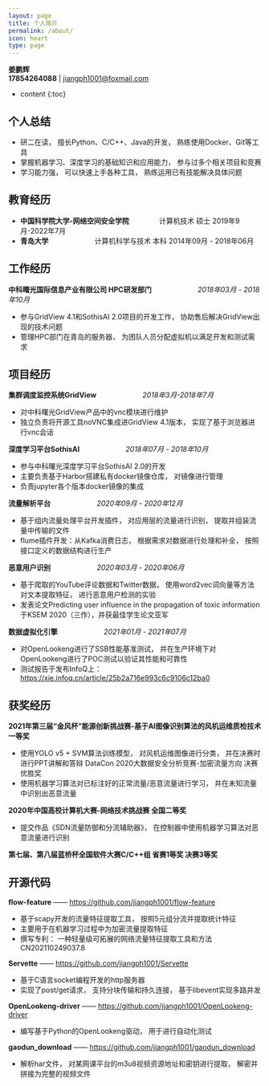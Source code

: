 ```yaml
---
layout: page
title: 个人简介
permalink: /about/
icon: heart
type: page
---
```

**姜鹏辉**  
**17854264088** | jiangph1001@foxmail.com

* content
{:toc}

## 个人总结

- 研二在读， 擅长Python、C/C++、Java的开发， 熟练使用Docker、Git等工具
- 掌握机器学习、深度学习的基础知识和应用能力， 参与过多个相关项目和竞赛
- 学习能力强， 可以快速上手各种工具， 熟练运用已有技能解决具体问题

## 教育经历

- **中国科学院大学-网络空间安全学院** &emsp;&emsp;&emsp;&emsp;计算机技术 硕士 2019年9月-2022年7月
- **青岛大学** &emsp;&emsp;&emsp;&emsp;&emsp;&emsp; 计算机科学与技术 本科   2014年09月 - 2018年06月

## 工作经历

**中科曙光国际信息产业有限公司 HPC研发部门**    &emsp;&emsp;&emsp;&emsp;&emsp;&emsp; *2018年03月 - 2018年10月*  
- 参与GridView 4.1和SothisAI 2.0项目的开发工作， 协助售后解决GridView出现的技术问题
- 管理HPC部门在青岛的服务器， 为团队人员分配虚拟机以满足开发和测试需求


## 项目经历

**集群调度监控系统GridView**  &emsp;&emsp;&emsp;&emsp;&emsp;&emsp;     *2018年3月-2018年7月*
- 对中科曙光GridView产品中的vnc模块进行维护 
- 独立负责将开源工具noVNC集成进GridView 4.1版本， 实现了基于浏览器进行vnc会话 

**深度学习平台SothisAI**  &emsp;&emsp;&emsp;&emsp;&emsp;&emsp; *2018年07月 - 2018年10月*  
- 参与中科曙光深度学习平台SothisAI 2.0的开发
- 主要负责基于Harbor搭建私有docker镜像仓库， 对镜像进行管理
- 负责jupyter各个版本docker镜像的集成 

**流量解析平台** &emsp;&emsp;&emsp;&emsp;&emsp;&emsp; *2020年09月 - 2020年12月* 
- 基于组内流量处理平台开发插件， 对应用层的流量进行识别， 提取并组装流量中传输的文件 
- flume插件开发：从Kafka消费日志， 根据需求对数据进行处理和补全， 按照接口定义的数据结构进行生产 

**恶意用户识别**  &emsp;&emsp;&emsp;&emsp;&emsp;&emsp; *2020年03月 - 2020年06月* 
- 基于爬取的YouTube评论数据和Twitter数据， 使用word2vec词向量等方法对文本提取特征， 进行恶意用户检测的实验 
- 发表论文Predicting user influence in the propagation of toxic information于KSEM 2020（三作），并获最佳学生论文亚军 

**数据虚拟化引擎** &emsp;&emsp;&emsp;&emsp;&emsp;&emsp; *2021年01月 - 2021年07月* 
- 对OpenLookeng进行了SSB性能基准测试， 并在生产环境下对OpenLookeng进行了POC测试以验证其性能和可靠性 
- 测试报告于发布InfoQ上：<https://xie.infoq.cn/article/25b2a716e993c6c9106c12ba0>

## 获奖经历

**2021年第三届“金风杯”能源创新挑战赛-基于AI图像识别算法的风机运维质检技术 一等奖** 
- 使用YOLO v5 + SVM算法训练模型， 对风机运维图像进行分类， 并在决赛时进行PPT讲解和答辩 DataCon 2020大数据安全分析竞赛-加密流量方向 决赛优胜奖  
- 使用机器学习算法对已标注好的正常流量/恶意流量进行学习， 并在未知流量中识别出恶意流量 

**2020年中国高校计算机大赛-网络技术挑战赛 全国二等奖**  
- 提交作品《SDN流量防御和分流辅助器》， 在控制器中使用机器学习算法对恶意流量进行识别

**第七届、第八届蓝桥杯全国软件大赛C/C++组 省赛1等奖 决赛3等奖** 

## 开源代码

**flow-feature** —— <https://github.com/jiangph1001/flow-feature>
- 基于scapy开发的流量特征提取工具， 按照5元组分流并提取统计特征
- 主要用于在机器学习过程中为加密流量提取特征 
- 撰写专利： 一种轻量级可拓展的网络流量特征提取工具和方法 CN202110249037.8 

**Servette** —— <https://github.com/jiangph1001/Servette> 
- 基于C语言socket编程开发的http服务器
- 实现了post/get请求， 支持分块传输和持久连接， 基于libevent实现多路并发   

**OpenLookeng-driver** —— <https://github.com/jiangph1001/OpenLookeng-driver> 
- 编写基于Python的OpenLookeng驱动， 用于进行自动化测试 

**gaodun_download** —— <https://github.com/jiangph1001/gaodun_download>   
- 解析har文件， 对某网课平台的m3u8视频资源地址和密钥进行提取， 解密并拼接为完整的视频文件